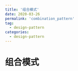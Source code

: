 ```yaml
---
title: '组合模式'
date: 2020-03-26
permalink: 'combination_pattern'
tag:
  - design-pattern
categories:
  - design-pattern
---
```


# 组合模式
